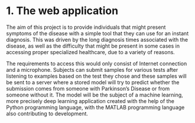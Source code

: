 # 1. The web application

The aim of this project is to provide individuals that might present symptoms of the disease with a simple tool that they can use for an instant diagnosis. This was driven by the long diagnosis times associated with the disease, as well as the difficulty that might be present in some cases in accessing proper specialized healthcare, due to a variety of reasons.

The requirements to access this would only consist of Internet connection and a microphone. Subjects can submit samples for various tests after listening to examples based on the test they chose and these samples will be sent to a server where a stored model will try to predict whether the submission comes from someone with Parkinson’s Disease or from someone without it. The model will be the subject of a machine learning, more precisely deep learning application created with the help of the Python programming language, with the MATLAB programming language also contributing to development.

